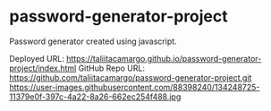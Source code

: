 # password-generator-project
Password generator created using javascript. 

Deployed URL: https://taliitacamargo.github.io/password-generator-project/index.html  GitHub Repo URL: https://github.com/taliitacamargo/password-generator-project.git
https://user-images.githubusercontent.com/88398240/134248725-11379e0f-397c-4a22-8a26-662ec254f488.jpg
